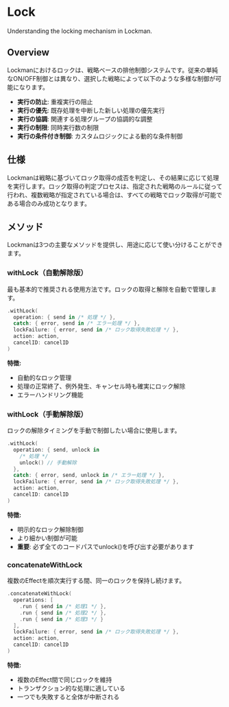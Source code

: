 # Lock

Understanding the locking mechanism in Lockman.

## Overview

Lockmanにおけるロックは、戦略ベースの排他制御システムです。従来の単純なON/OFF制御とは異なり、選択した戦略によって以下のような多様な制御が可能になります。

- **実行の防止**: 重複実行の阻止
- **実行の優先**: 既存処理を中断した新しい処理の優先実行
- **実行の協調**: 関連する処理グループの協調的な調整
- **実行の制限**: 同時実行数の制限
- **実行の条件付き制御**: カスタムロジックによる動的な条件制御

## 仕様

Lockmanは戦略に基づいてロック取得の成否を判定し、その結果に応じて処理を実行します。ロック取得の判定プロセスは、指定された戦略のルールに従って行われ、複数戦略が指定されている場合は、すべての戦略でロック取得が可能である場合のみ成功となります。

## メソッド

Lockmanは3つの主要なメソッドを提供し、用途に応じて使い分けることができます。

### withLock（自動解除版）

最も基本的で推奨される使用方法です。ロックの取得と解除を自動で管理します。

```swift
.withLock(
  operation: { send in /* 処理 */ },
  catch: { error, send in /* エラー処理 */ },
  lockFailure: { error, send in /* ロック取得失敗処理 */ },
  action: action,
  cancelID: cancelID
)
```

**特徴:**
- 自動的なロック管理
- 処理の正常終了、例外発生、キャンセル時も確実にロック解除
- エラーハンドリング機能

### withLock（手動解除版）

ロックの解除タイミングを手動で制御したい場合に使用します。

```swift
.withLock(
  operation: { send, unlock in 
    /* 処理 */
    unlock() // 手動解除
  },
  catch: { error, send, unlock in /* エラー処理 */ },
  lockFailure: { error, send in /* ロック取得失敗処理 */ },
  action: action,
  cancelID: cancelID
)
```

**特徴:**
- 明示的なロック解除制御
- より細かい制御が可能
- **重要**: 必ず全てのコードパスでunlock()を呼び出す必要があります

### concatenateWithLock

複数のEffectを順次実行する間、同一のロックを保持し続けます。

```swift
.concatenateWithLock(
  operations: [
    .run { send in /* 処理1 */ },
    .run { send in /* 処理2 */ },
    .run { send in /* 処理3 */ }
  ],
  lockFailure: { error, send in /* ロック取得失敗処理 */ },
  action: action,
  cancelID: cancelID
)
```

**特徴:**
- 複数のEffect間で同じロックを維持
- トランザクション的な処理に適している
- 一つでも失敗すると全体が中断される
